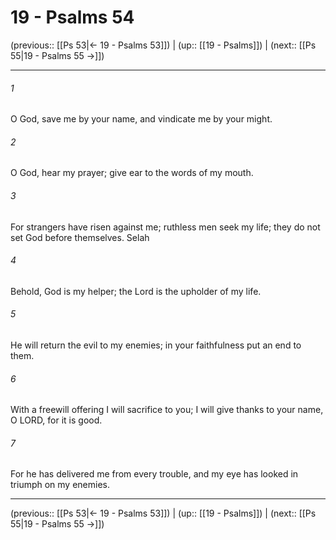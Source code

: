 # 19 - Psalms 54

(previous:: [[Ps 53|← 19 - Psalms 53]]) | (up:: [[19 - Psalms]]) | (next:: [[Ps 55|19 - Psalms 55 →]])

***


###### 1 
O God, save me by your name, and vindicate me by your might. 

###### 2 
O God, hear my prayer; give ear to the words of my mouth. 

###### 3 
For strangers have risen against me; ruthless men seek my life; they do not set God before themselves. Selah 

###### 4 
Behold, God is my helper; the Lord is the upholder of my life. 

###### 5 
He will return the evil to my enemies; in your faithfulness put an end to them. 

###### 6 
With a freewill offering I will sacrifice to you; I will give thanks to your name, O LORD, for it is good. 

###### 7 
For he has delivered me from every trouble, and my eye has looked in triumph on my enemies.

***

(previous:: [[Ps 53|← 19 - Psalms 53]]) | (up:: [[19 - Psalms]]) | (next:: [[Ps 55|19 - Psalms 55 →]])
